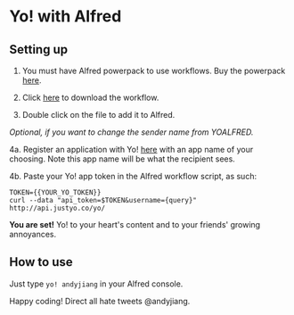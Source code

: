 Yo! with Alfred
=========

## Setting up

1. You must have Alfred powerpack to use workflows. Buy the powerpack [here](https://buy.alfredapp.com/).

2. Click [here](https://raw.github.com/lambtron/yo-alfred/master/yo-alfred.alfredworkflow) to download the workflow.

3. Double click on the file to add it to Alfred.

_Optional, if you want to change the sender name from YOALFRED._

4a. Register an application with Yo! [here](http://dev.justyo.co/) with an app name of your choosing. Note this app name will be what the recipient sees.

4b. Paste your Yo! app token in the Alfred workflow script, as such:

```
TOKEN={{YOUR_YO_TOKEN}}
curl --data "api_token=$TOKEN&username={query}" http://api.justyo.co/yo/
```

__You are set!__ Yo! to your heart's content and to your friends' growing annoyances.

## How to use

Just type `yo! andyjiang` in your Alfred console.

Happy coding! Direct all hate tweets @andyjiang.